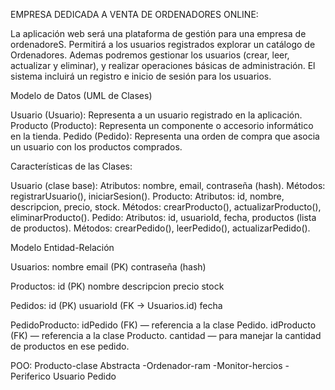 EMPRESA DEDICADA A VENTA DE ORDENADORES ONLINE:

La aplicación web será una plataforma de gestión para una empresa de ordenadoreS.
Permitirá a los usuarios registrados explorar un catálogo de Ordenadores.
Ademas podremos gestionar los usuarios (crear, leer, actualizar y eliminar), y realizar operaciones básicas de administración. El sistema incluirá un registro e inicio de sesión para los usuarios.


Modelo de Datos (UML de Clases)

Usuario (Usuario): Representa a un usuario registrado en la aplicación.
Producto (Producto): Representa un componente o accesorio informático en la tienda.
Pedido (Pedido): Representa una orden de compra que asocia un usuario con los productos comprados.

Características de las Clases:

Usuario (clase base):
        Atributos: nombre, email, contraseña (hash).
        Métodos: registrarUsuario(), iniciarSesion().
Producto:
        Atributos: id, nombre, descripcion, precio, stock.
        Métodos: crearProducto(), actualizarProducto(), eliminarProducto().
Pedido:
        Atributos: id, usuarioId, fecha, productos (lista de productos).
        Métodos: crearPedido(), leerPedido(), actualizarPedido().
        
        
Modelo Entidad-Relación

Usuarios:
        nombre
        email (PK)
        contraseña (hash)

Productos:
        id (PK)
        nombre
        descripcion
        precio
        stock

Pedidos:
        id (PK)
        usuarioId (FK -> Usuarios.id)
        fecha

PedidoProducto:
        idPedido (FK) — referencia a la clase Pedido.
        idProducto (FK) — referencia a la clase Producto.
        cantidad — para manejar la cantidad de productos en ese pedido.




POO:
Producto-clase Abstracta
        -Ordenador-ram
        -Monitor-hercios
        -Periferico
Usuario
Pedido
